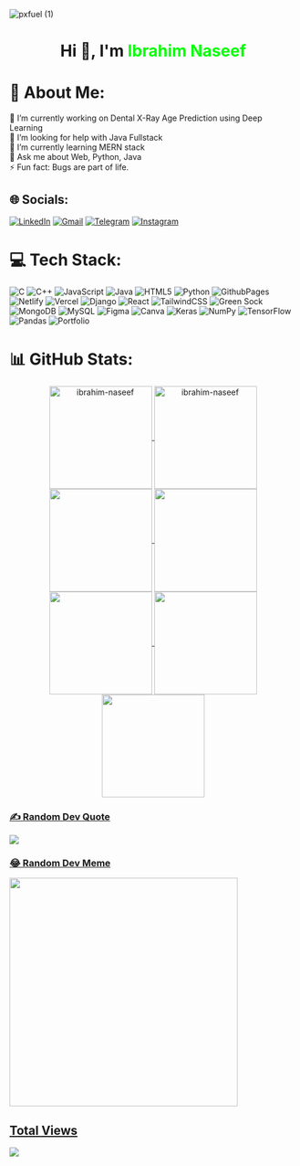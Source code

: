 ![pxfuel (1)](https://github.com/Ibrahim-Naseef/Ibrahim-Naseef/assets/156147657/897028e3-a418-4ab4-b57e-08f6af6c22a5)

<h1 align="center">Hi 👋, I'm <span style="color: #00FF00;">Ibrahim Naseef</span></h1>



# 💫 About Me:
🔭 I’m currently working on Dental X-Ray Age Prediction using Deep Learning<br>🤝 I’m looking for help with Java Fullstack<br>🌱 I’m currently learning MERN stack<br>💬 Ask me about Web, Python, Java<br>⚡ Fun fact: Bugs are part of life.


## 🌐 Socials:
[![LinkedIn](https://img.shields.io/badge/LinkedIn-%230077B5.svg?logo=linkedin&logoColor=white)](https://linkedin.com/in/Nas-eef)
[![Gmail](https://img.shields.io/badge/Gmail-%23D14836.svg?logo=gmail&logoColor=white)](mailto:ibrahimnaseef19@gmail.com)
[![Telegram](https://img.shields.io/badge/Telegram-%232CA5E0.svg?logo=telegram&logoColor=white)](https://t.me/player_1235)
[![Instagram](https://img.shields.io/badge/Instagram-%23E4405F.svg?logo=instagram&logoColor=white)](https://www.instagram.com/silentkiller9211/)


# 💻 Tech Stack:
![C](https://img.shields.io/badge/c-%2300599C.svg?style=for-the-badge&logo=c&logoColor=white) ![C++](https://img.shields.io/badge/c++-%2300599C.svg?style=for-the-badge&logo=c%2B%2B&logoColor=white) ![JavaScript](https://img.shields.io/badge/javascript-%23323330.svg?style=for-the-badge&logo=javascript&logoColor=%23F7DF1E) ![Java](https://img.shields.io/badge/java-%23ED8B00.svg?style=for-the-badge&logo=openjdk&logoColor=white) ![HTML5](https://img.shields.io/badge/html5-%23E34F26.svg?style=for-the-badge&logo=html5&logoColor=white) ![Python](https://img.shields.io/badge/python-3670A0?style=for-the-badge&logo=python&logoColor=ffdd54) ![GithubPages](https://img.shields.io/badge/github%20pages-121013?style=for-the-badge&logo=github&logoColor=white) ![Netlify](https://img.shields.io/badge/netlify-%23000000.svg?style=for-the-badge&logo=netlify&logoColor=#00C7B7) ![Vercel](https://img.shields.io/badge/vercel-%23000000.svg?style=for-the-badge&logo=vercel&logoColor=white) ![Django](https://img.shields.io/badge/django-%23092E20.svg?style=for-the-badge&logo=django&logoColor=white) ![React](https://img.shields.io/badge/react-%2320232a.svg?style=for-the-badge&logo=react&logoColor=%2361DAFB) ![TailwindCSS](https://img.shields.io/badge/tailwindcss-%2338B2AC.svg?style=for-the-badge&logo=tailwind-css&logoColor=white) ![Green Sock](https://img.shields.io/badge/green%20sock-88CE02?style=for-the-badge&logo=greensock&logoColor=white) ![MongoDB](https://img.shields.io/badge/MongoDB-%234ea94b.svg?style=for-the-badge&logo=mongodb&logoColor=white) ![MySQL](https://img.shields.io/badge/mysql-%2300000f.svg?style=for-the-badge&logo=mysql&logoColor=white) ![Figma](https://img.shields.io/badge/figma-%23F24E1E.svg?style=for-the-badge&logo=figma&logoColor=white) ![Canva](https://img.shields.io/badge/Canva-%2300C4CC.svg?style=for-the-badge&logo=Canva&logoColor=white) ![Keras](https://img.shields.io/badge/Keras-%23D00000.svg?style=for-the-badge&logo=Keras&logoColor=white) ![NumPy](https://img.shields.io/badge/numpy-%23013243.svg?style=for-the-badge&logo=numpy&logoColor=white) ![TensorFlow](https://img.shields.io/badge/TensorFlow-%23FF6F00.svg?style=for-the-badge&logo=TensorFlow&logoColor=white) ![Pandas](https://img.shields.io/badge/pandas-%23150458.svg?style=for-the-badge&logo=pandas&logoColor=white) ![Portfolio](https://img.shields.io/badge/Portfolio-%23000000.svg?style=for-the-badge&logo=firefox&logoColor=#FF7139)
# 📊 GitHub Stats:


<div align="center">
<a href="https://github.com/ibrahim-naseef">
<img align="center" height="180em" src="https://github-readme-stats.vercel.app/api/top-langs/?username=ibrahim-naseef&layout=compact&theme=dark" alt=ibrahim-naseef />
<img align="center" height="180em" src="https://github-readme-streak-stats.herokuapp.com/?user=ibrahim-naseef&theme=dark" alt="ibrahim-naseef" />
<img align="center" src="http://github-profile-summary-cards.vercel.app/api/cards/stats?username=ibrahim-naseef&theme=2077" height="180em" />
<img align="center" src="http://github-profile-summary-cards.vercel.app/api/cards/most-commit-language?username=ibrahim-naseef&theme=2077" height="180em" />
<img align="center" src="http://github-profile-summary-cards.vercel.app/api/cards/repos-per-language?username=ibrahim-naseef&theme=2077" height="180em" />
<img align="center" src="http://github-profile-summary-cards.vercel.app/api/cards/productive-time?username=ibrahim-naseef&theme=2077" height="180em" />
<img align="center" src="http://github-profile-summary-cards.vercel.app/api/cards/profile-details?username=ibrahim-naseef&theme=2077" height="180em" />
</div>



### ✍️ Random Dev Quote
![](https://quotes-github-readme.vercel.app/api?type=horizontal&theme=radical)


### 😂 Random Dev Meme
<img src='https://randommeme-five.vercel.app/' style="height: 400px;"/>

## Total Views
[![](https://visitcount.itsvg.in/api?id=Ibrahim-naseef&icon=0&color=0)](https://visitcount.itsvg.in)

